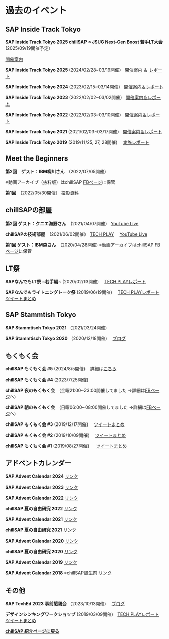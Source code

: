 # 過去のイベント

## SAP Inside Track Tokyo
**SAP Inside Track Tokyo 2025 chillSAP × JSUG Next-Gen Boost 若手LT大会** (2025/09/19開催予定）

[開催案内](https://community.sap.com/t5/tokyo-blog-posts/sap-inside-track-tokyo-2025-chillsap-jsug-next-gen-boost-%E8%8B%A5%E6%89%8Blt%E5%A4%A7%E4%BC%9A%E9%96%8B%E5%82%AC/ba-p/14146560)

**SAP Inside Track Tokyo 2025** (2024/02/28~03/19開催）
[開催案内](https://community.sap.com/t5/tokyo-blog-posts/sap-inside-track-tokyo-2025-event-information/ba-p/13952791) ＆ [レポート](https://community.sap.com/t5/tokyo-blog-posts/sap-inside-track-tokyo-2025-event-report/ba-p/14063933)

**SAP Inside Track Tokyo 2024** (2023/02/15~03/14開催）
[開催案内＆レポート](https://blogs.sap.com/2023/11/15/sap-inside-track-tokyo-2024/)

**SAP Inside Track Tokyo 2023** (2022/02/02~03/02開催）
[開催案内＆レポート](https://blogs.sap.com/2022/11/17/sap-inside-track-tokyo-2023/)

**SAP Inside Track Tokyo 2022** (2022/02/03~03/10開催）
[開催案内＆レポート](https://blogs.sap.com/2021/11/15/sap-inside-track-tokyo-2022-%E6%A1%88%E5%86%85/)

**SAP Inside Track Tokyo 2021** (2021/02/03~03/17開催）
[開催案内＆レポート](https://blogs.sap.com/2020/12/01/sap-inside-track-tokyo-2021/)

**SAP Inside Track Tokyo 2019**  (2019/11/25, 27, 28開催)　
[実施レポート](https://blogs.sap.com/2019/12/02/sap-inside-track-tokyo-2019-finished-a-great-success-recap-sittokyo/)

## Meet the Beginners
**第2回　ゲスト：IBM柳川さん**　(2022/07/05開催）

※動画アーカイブ（抜粋版）はchillSAP [FBページ](https://www.facebook.com/groups/chillSAP)に保管

**第1回**　(2022/05/30開催）
[投影資料](https://www.slideshare.net/secret/sK3nPHynVdrzPK?fbclid=IwAR0iywNG1tIrwKxo69ZSksd_Z1CVGssDSqH8kxOswtSePGJEp3m_WznkKNg)

## chillSAPの部屋
**第2回 ゲスト：クニエ海野さん**　(2021/04/07開催）
[YouTube Live](https://youtu.be/0YMY-l1v_rQ)

**chillSAPの技術部屋**　(2021/06/02開催）
[TECH PLAY](http://techplay.jp/event/812208)　
[YouTube Live](https://youtu.be/fiaiORVho_0)

**第1回 ゲスト：IBM森さん**　(2020/04/28開催)
※動画アーカイブはchillSAP [FBページ](https://www.facebook.com/groups/chillSAP)に保管

## LT祭
**SAPなんでもLT祭 ~若手編~**  (2020/02/13開催)　
[TECH PLAYレポート](https://techplay.jp/eventreport/764310)

**SAPなんでもライトニングトーク祭** (2019/06/19開催)　
[TECH PLAYレポート](https://techplay.jp/eventreport/725758)　
[ツイートまとめ](https://togetter.com/li/1368084)

## SAP Stammtish Tokyo
**SAP Stammtisch Tokyo 2021**  （2021/03/24開催)

**SAP Stammtisch Tokyo 2020**  （2020/12/18開催)　
[ブログ](https://www.sapsumikko.jp/entry/2020/12/25/sumikko-night-sap-stammtisch-tokyo)


## もくもく会
**chillSAP もくもく会 #5**  (2024/8/5開催)　詳細は[こちら](event_20240805.md)

**chillSAP もくもく会 #4**  (2023/7/25開催)　

**chillSAP 夜のもくもく会**　(金曜21:00~23:00開催してました →詳細は[FBページ](https://www.facebook.com/groups/chillSAP)へ)

**chillSAP 朝のもくもく会**　(日曜06:00~08:00開催してました →詳細は[FBページ](https://www.facebook.com/groups/chillSAP)へ)

**chillSAP もくもく会 #3**  (2019/12/17開催)　
[ツイートまとめ](https://togetter.com/li/1445819)

**chillSAP もくもく会 #2**  (2019/10/09開催)　
[ツイートまとめ](https://togetter.com/li/1415028)

**chillSAP もくもく会 #1**  (2019/08/27開催) 　
[ツイートまとめ](https://togetter.com/li/1396271)


## アドベントカレンダー
**SAP Advent Calendar 2024** 
[リンク](https://adventar.org/calendars/10423)

**SAP Advent Calendar 2023** 
[リンク](https://adventar.org/calendars/8870)

**SAP Advent Calendar 2022** 
[リンク](https://adventar.org/calendars/7484)

**chillSAP 夏の自由研究 2022**
[リンク](https://note.com/chillsap/n/n62740563aee0)

**SAP Advent Calendar 2021** 
[リンク](https://adventar.org/calendars/6252)

**chillSAP 夏の自由研究 2021**
[リンク](https://note.com/chillsap/n/n08ef5ec73b4c)

**SAP Advent Calendar 2020** 
[リンク](https://adventar.org/calendars/5047)

**chillSAP 夏の自由研究 2020**
[リンク](https://note.com/chillsap/n/n66e12ef65d11)

**SAP Advent Calendar 2019**
[リンク](https://adventar.org/calendars/3908)

**SAP Advent Calendar 2018** ※chillSAP誕生前
[リンク](https://adventar.org/calendars/3262)

## その他
**SAP TechEd 2023 事前懇親会**  （2023/10/13開催)　
[ブログ](https://www.sapsumikko.jp/entry/2023/10/13/sap-teched-2023-pre-event)

**デザインシンキングワークショップ** (2019/03/09開催)　[TECH PLAYレポート](https://techplay.jp/column/517)　
[ツイートまとめ](https://togetter.com/li/1326796)




**[chillSAP 紹介ページに戻る](https://chillsap.github.io/about_us/)**




